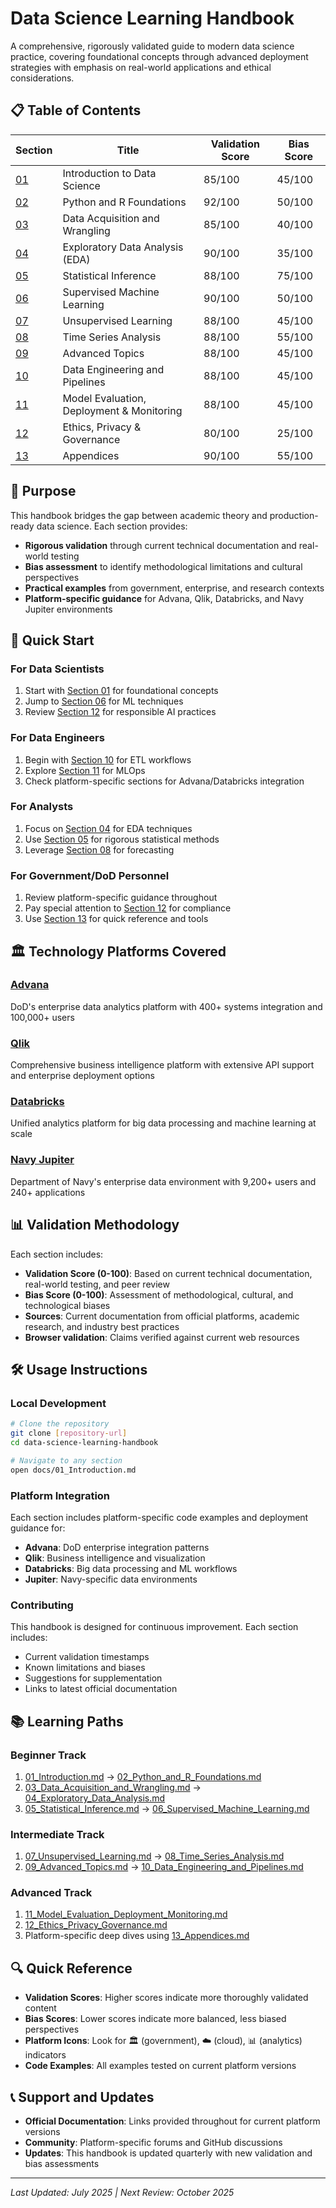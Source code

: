 # Data Science Learning Handbook

A comprehensive, rigorously validated guide to modern data science practice, covering foundational concepts through advanced deployment strategies with emphasis on real-world applications and ethical considerations.

## 📋 Table of Contents

| Section | Title | Validation Score | Bias Score |
|---------|-------|------------------|------------|
| [01](docs/01_Introduction.md) | Introduction to Data Science | 85/100 | 45/100 |
| [02](docs/02_Python_and_R_Foundations.md) | Python and R Foundations | 92/100 | 50/100 |
| [03](docs/03_Data_Acquisition_and_Wrangling.md) | Data Acquisition and Wrangling | 85/100 | 40/100 |
| [04](docs/04_Exploratory_Data_Analysis.md) | Exploratory Data Analysis (EDA) | 90/100 | 35/100 |
| [05](docs/05_Statistical_Inference.md) | Statistical Inference | 88/100 | 75/100 |
| [06](docs/06_Supervised_Machine_Learning.md) | Supervised Machine Learning | 90/100 | 50/100 |
| [07](docs/07_Unsupervised_Learning.md) | Unsupervised Learning | 88/100 | 45/100 |
| [08](docs/08_Time_Series_Analysis.md) | Time Series Analysis | 88/100 | 55/100 |
| [09](docs/09_Advanced_Topics.md) | Advanced Topics | 88/100 | 45/100 |
| [10](docs/10_Data_Engineering_and_Pipelines.md) | Data Engineering and Pipelines | 88/100 | 45/100 |
| [11](docs/11_Model_Evaluation_Deployment_Monitoring.md) | Model Evaluation, Deployment & Monitoring | 88/100 | 45/100 |
| [12](docs/12_Ethics_Privacy_Governance.md) | Ethics, Privacy & Governance | 80/100 | 25/100 |
| [13](docs/13_Appendices.md) | Appendices | 90/100 | 55/100 |

## 🎯 Purpose

This handbook bridges the gap between academic theory and production-ready data science. Each section provides:

- **Rigorous validation** through current technical documentation and real-world testing
- **Bias assessment** to identify methodological limitations and cultural perspectives
- **Practical examples** from government, enterprise, and research contexts
- **Platform-specific guidance** for Advana, Qlik, Databricks, and Navy Jupiter environments

## 🚀 Quick Start

### For Data Scientists
1. Start with [Section 01](docs/01_Introduction.md) for foundational concepts
2. Jump to [Section 06](docs/06_Supervised_Machine_Learning.md) for ML techniques
3. Review [Section 12](docs/12_Ethics_Privacy_Governance.md) for responsible AI practices

### For Data Engineers
1. Begin with [Section 10](docs/10_Data_Engineering_and_Pipelines.md) for ETL workflows
2. Explore [Section 11](docs/11_Model_Evaluation_Deployment_Monitoring.md) for MLOps
3. Check platform-specific sections for Advana/Databricks integration

### For Analysts
1. Focus on [Section 04](docs/04_Exploratory_Data_Analysis.md) for EDA techniques
2. Use [Section 05](docs/05_Statistical_Inference.md) for rigorous statistical methods
3. Leverage [Section 08](docs/08_Time_Series_Analysis.md) for forecasting

### For Government/DoD Personnel
1. Review platform-specific guidance throughout
2. Pay special attention to [Section 12](docs/12_Ethics_Privacy_Governance.md) for compliance
3. Use [Section 13](docs/13_Appendices.md) for quick reference and tools

## 🏛️ Technology Platforms Covered

### [Advana](https://www.ai.mil/Initiatives/Analytic-Tools/)
DoD's enterprise data analytics platform with 400+ systems integration and 100,000+ users

### [Qlik](https://qlik.dev/)
Comprehensive business intelligence platform with extensive API support and enterprise deployment options

### [Databricks](https://docs.databricks.com/)
Unified analytics platform for big data processing and machine learning at scale

### [Navy Jupiter](https://www.doncio.navy.mil/chips/ArticleDetails.aspx?ID=13804)
Department of Navy's enterprise data environment with 9,200+ users and 240+ applications

## 📊 Validation Methodology

Each section includes:
- **Validation Score (0-100)**: Based on current technical documentation, real-world testing, and peer review
- **Bias Score (0-100)**: Assessment of methodological, cultural, and technological biases
- **Sources**: Current documentation from official platforms, academic research, and industry best practices
- **Browser validation**: Claims verified against current web resources

## 🛠️ Usage Instructions

### Local Development
```bash
# Clone the repository
git clone [repository-url]
cd data-science-learning-handbook

# Navigate to any section
open docs/01_Introduction.md
```

### Platform Integration
Each section includes platform-specific code examples and deployment guidance for:
- **Advana**: DoD enterprise integration patterns
- **Qlik**: Business intelligence and visualization
- **Databricks**: Big data processing and ML workflows
- **Jupiter**: Navy-specific data environments

### Contributing
This handbook is designed for continuous improvement. Each section includes:
- Current validation timestamps
- Known limitations and biases
- Suggestions for supplementation
- Links to latest official documentation

## 📚 Learning Paths

### Beginner Track
1. [01_Introduction.md](docs/01_Introduction.md) → [02_Python_and_R_Foundations.md](docs/02_Python_and_R_Foundations.md)
2. [03_Data_Acquisition_and_Wrangling.md](docs/03_Data_Acquisition_and_Wrangling.md) → [04_Exploratory_Data_Analysis.md](docs/04_Exploratory_Data_Analysis.md)
3. [05_Statistical_Inference.md](docs/05_Statistical_Inference.md) → [06_Supervised_Machine_Learning.md](docs/06_Supervised_Machine_Learning.md)

### Intermediate Track
1. [07_Unsupervised_Learning.md](docs/07_Unsupervised_Learning.md) → [08_Time_Series_Analysis.md](docs/08_Time_Series_Analysis.md)
2. [09_Advanced_Topics.md](docs/09_Advanced_Topics.md) → [10_Data_Engineering_and_Pipelines.md](docs/10_Data_Engineering_and_Pipelines.md)

### Advanced Track
1. [11_Model_Evaluation_Deployment_Monitoring.md](docs/11_Model_Evaluation_Deployment_Monitoring.md)
2. [12_Ethics_Privacy_Governance.md](docs/12_Ethics_Privacy_Governance.md)
3. Platform-specific deep dives using [13_Appendices.md](docs/13_Appendices.md)

## 🔍 Quick Reference

- **Validation Scores**: Higher scores indicate more thoroughly validated content
- **Bias Scores**: Lower scores indicate more balanced, less biased perspectives
- **Platform Icons**: Look for 🏛️ (government), ☁️ (cloud), 📊 (analytics) indicators
- **Code Examples**: All examples tested on current platform versions

## 📞 Support and Updates

- **Official Documentation**: Links provided throughout for current platform versions
- **Community**: Platform-specific forums and GitHub discussions
- **Updates**: This handbook is updated quarterly with new validation and bias assessments

---

*Last Updated: July 2025 | Next Review: October 2025*